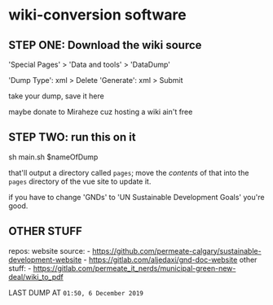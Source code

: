# wiki-conversion software

## STEP ONE: Download the wiki source

'Special Pages' > 'Data and tools' > 'DataDump'

'Dump Type': xml > Delete
'Generate': xml > Submit

take your dump, save it here

maybe donate to Miraheze cuz hosting a wiki ain't free

## STEP TWO: run this on it

sh main.sh $nameOfDump

that'll output a directory called `pages`; move the *contents* of that into the `pages` directory of the vue site to update it.

if you have to change 'GNDs' to 'UN Sustainable Development Goals' you're good.

## OTHER STUFF
repos:
  website source:
    - https://github.com/permeate-calgary/sustainable-development-website
    - https://gitlab.com/aljedaxi/gnd-doc-website
  other stuff:
    - https://gitlab.com/permeate_it_nerds/municipal-green-new-deal/wiki_to_pdf

LAST DUMP AT `01:50, 6 December 2019`
